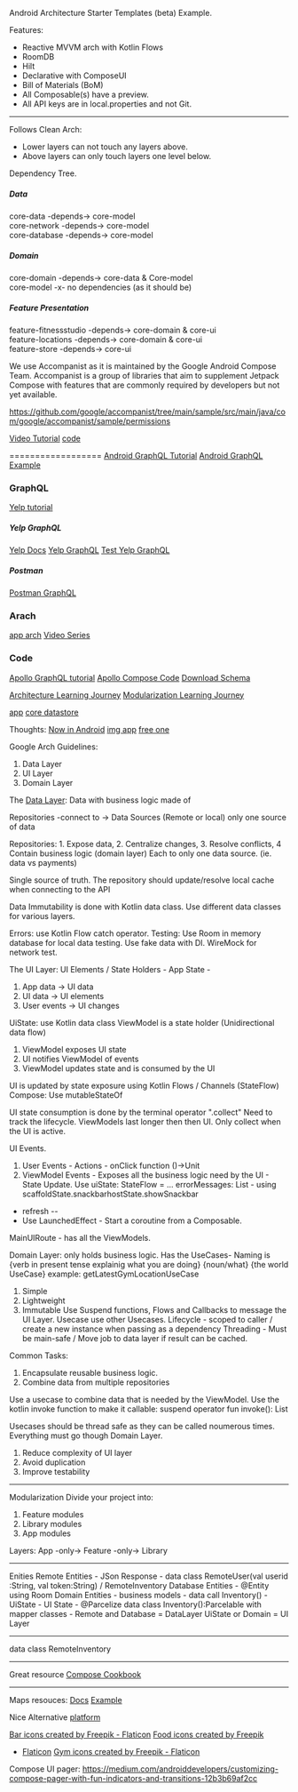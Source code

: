 Android Architecture Starter Templates (beta) Example.

Features:

* Reactive MVVM arch with Kotlin Flows
* RoomDB
* Hilt
* Declarative with ComposeUI
* Bill of Materials (BoM)
* All Composable(s) have a preview.
* All API keys are in local.properties and not Git.

---
Follows Clean Arch:

- Lower layers can not touch any layers above.
- Above layers can only touch layers one level below.

Dependency Tree.

##### Data

core-data -depends-> core-model   
core-network -depends-> core-model   
core-database -depends-> core-model

##### Domain

core-domain -depends-> core-data & Core-model   
core-model -x- no dependencies (as it should be)

##### Feature Presentation

feature-fitnessstudio -depends-> core-domain & core-ui  
feature-locations -depends-> core-domain & core-ui  
feature-store -depends-> core-ui

We use Accompanist as it is maintained by the Google Android Compose Team.
Accompanist is a group of libraries that aim to supplement Jetpack Compose with features that are
commonly required by developers but not yet available.

https://github.com/google/accompanist/tree/main/sample/src/main/java/com/google/accompanist/sample/permissions

[Video Tutorial](https://www.youtube.com/watch?v=ME3LH2bib3g)
[code](https://github.com/philipplackner/GraphQlCountriesApp)

==================
[Android GraphQL Tutorial](https://medium.com/android-news/yelpql-learn-graphql-by-building-yelp-app-da2a71f16c77)
[Android GraphQL Example](https://medium.com/android-news/hello-apollo-writing-your-first-android-app-with-graphql-d8edabb35a2)

### GraphQL

[Yelp tutorial](https://graphql.org/learn/)

##### Yelp GraphQL

[Yelp Docs](https://docs.developer.yelp.com/reference/v3_business_search)
[Yelp GraphQL](https://docs.developer.yelp.com/docs/graphql-intro)
[Test Yelp GraphQL](https://www.yelp.com/developers/graphiq)

##### Postman

[Postman GraphQL](https://learning.postman.com/docs/sending-requests/graphql/graphql/#using-postmans-built-in-support-for-graphql)

### Arach

[app arch](https://developer.android.com/topic/architecture/intro)
[Video Series](https://www.youtube.com/watch?v=TPWmfJq16rA&list=PLWz5rJ2EKKc8GZWCbUm3tBXKeqIi3rcVX)

### Code

[Apollo GraphQL tutorial](https://www.apollographql.com/docs/kotlin/tutorial/00-introduction/)
[Apollo Compose Code](https://github.com/apollographql/apollo-kotlin-tutorial/tree/compose)
[Download Schema](https://www.apollographql.com/docs/kotlin/tutorial/02-add-the-graphql-schema/)

[Architecture Learning Journey](https://github.com/android/nowinandroid/blob/main/docs/ArchitectureLearningJourney.md)
[Modularization Learning Journey](https://github.com/android/nowinandroid/blob/main/docs/ModularizationLearningJourney.md)

[app](https://github.com/android/nowinandroid/tree/main/app)
[core datastore](https://github.com/android/nowinandroid/tree/main/core/datastore)

Thoughts:
[Now in Android](https://github.com/android/nowinandroid)
[img app](https://github.com/android/nowinandroid/tree/main/app)
[free one](https://proandroiddev.com/build-a-modular-android-app-architecture-25342d99de82)

Google Arch Guidelines:

1) Data Layer
2) UI Layer
3) Domain Layer

The [Data Layer](https://developer.android.com/topic/architecture/data-layer):
Data with business logic made of

Repositories -connect to -> Data Sources (Remote or local) only one source of data

Repositories: 1. Expose data, 2. Centralize changes, 3. Resolve conflicts, 4 Contain business
logic (domain layer)
Each to only one data source. (ie. data vs payments)

Single source of truth.
The repository should update/resolve local cache when connecting to the API

Data Immutability is done with Kotlin data class.
Use different data classes for various layers.

Errors: use Kotlin Flow catch operator.
Testing: Use Room in memory database for local data testing. Use fake data with DI. WireMock for
network test.

The UI Layer:
UI Elements / State Holders - App State -

1. App data -> UI data
2. UI data -> UI elements
3. User events -> UI changes

UiState: use Kotlin data class
ViewModel is a state holder (Unidirectional data flow)

1. ViewModel exposes UI state
2. UI notifies ViewModel of events
3. ViewModel updates state and is consumed by the UI

UI is updated by state exposure using Kotlin Flows / Channels (StateFlow)
Compose: Use mutableStateOf

UI state consumption is done by the terminal operator ".collect"
Need to track the lifecycle. ViewModels last longer then then UI. Only collect when the UI is
active.

UI Events.

1. User Events - Actions - onClick function ()->Unit
2. ViewModel Events - Exposes all the business logic need by the UI - State Update.
   Use uiState: StateFlow<UiState> = ...
   errorMessages: List<Int> - using scaffoldState.snackbarhostState.showSnackbar

- refresh<Data> --
- Use LaunchedEffect - Start a coroutine from a Composable.

MainUIRoute - has all the ViewModels.

Domain Layer:
only holds business logic. Has the UseCases-
Naming is {verb in present tense explainig what you are doing} {noun/what} {the world UseCase}
example: getLatestGymLocationUseCase

1. Simple
2. Lightweight
3. Immutable
   Use Suspend functions, Flows and Callbacks to message the UI Layer.
   Usecase use other Usecases.
   Lifecycle - scoped to caller / create a new instance when passing as a dependency
   Threading - Must be main-safe / Move job to data layer if result can be cached.

Common Tasks:

1. Encapsulate reusable business logic.
2. Combine data from multiple repositories

Use a usecase to combine data that is needed by the ViewModel.
Use the kotlin invoke function to make it callable: suspend operator fun invoke():
List<GymWithImage>

Usecases should be thread safe as they can be called noumerous times.
Everything must go though Domain Layer.

1. Reduce complexity of UI layer
2. Avoid duplication
3. Improve testability

---
Modularization
Divide your project into:

1. Feature modules
2. Library modules
3. App modules

Layers: App -only-> Feature -only-> Library

___
Enities
Remote Entities - JSon Response - data class RemoteUser(val userid :String, val token:String) /
RemoteInventory
Database Entities - @Entity using Room
Domain Entities - business models - data call Inventory() -
UiState - UI State - @Parcelize data class Inventory():Parcelable
with mapper classes -
Remote and Database = DataLayer
UiState or Domain = UI Layer
___
data class RemoteInventory


___
Great resource
[Compose Cookbook](https://github.com/SimformSolutionsPvtLtd/SSComposeCookBook)

___
Maps resouces:
[Docs]()
[Example](https://johnoreilly.dev/posts/jetpack-compose-google-maps-part2/)

Nice Alternative
[platform](https://github.com/igorwojda/android-showcase/tree/c522831b8b1ab7e3f909a205aa84510b15440b7e)

<a href="https://www.flaticon.com/free-icons/bar" title="bar icons">Bar icons created by Freepik -
Flaticon</a>
<a href="https://www.flaticon.com/free-icons/food" title="food icons">Food icons created by Freepik

- Flaticon</a>
  <a href="https://www.flaticon.com/free-icons/gym" title="gym icons">Gym icons created by Freepik -
  Flaticon</a>

Compose UI pager:
https://medium.com/androiddevelopers/customizing-compose-pager-with-fun-indicators-and-transitions-12b3b69af2cc

























 







